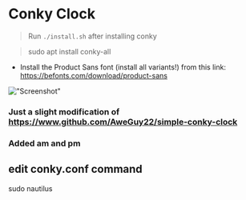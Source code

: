 # Conky Clock

> Run `./install.sh` after installing conky

> sudo apt install conky-all

* Install the Product Sans font (install all variants!) from this link: https://befonts.com/download/product-sans

!["Screenshot"](Screenshot.png)

### Just a slight modification of  https://www.github.com/AweGuy22/simple-conky-clock
### Added am and pm 

## edit conky.conf command 
sudo nautilus
